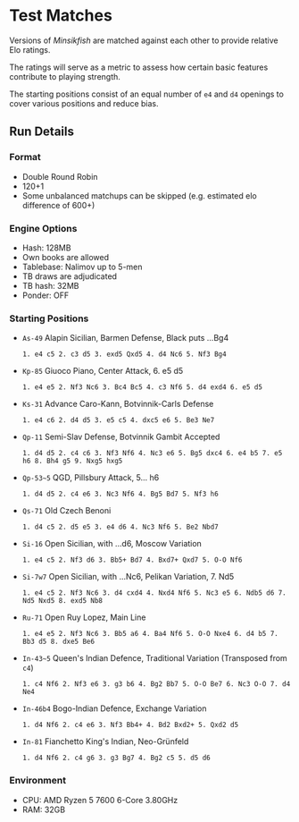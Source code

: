 # Test Matches

Versions of _Minsikfish_ are matched against each other to provide relative Elo ratings.

The ratings will serve as a metric to assess how certain basic features contribute to playing strength.

The starting positions consist of an equal number of `e4` and `d4` openings to cover various positions and reduce bias.

## Run Details

### Format

- Double Round Robin
- 120+1
- Some unbalanced matchups can be skipped (e.g. estimated elo difference of 600+)

### Engine Options

- Hash: 128MB
- Own books are allowed
- Tablebase: Nalimov up to 5-men
- TB draws are adjudicated
- TB hash: 32MB
- Ponder: OFF

### Starting Positions

- `As-49` Alapin Sicilian, Barmen Defense, Black puts ...Bg4

  `1. e4 c5 2. c3 d5 3. exd5 Qxd5 4. d4 Nc6 5. Nf3 Bg4`

- `Kp-85` Giuoco Piano, Center Attack, 6. e5 d5

  `1. e4 e5 2. Nf3 Nc6 3. Bc4 Bc5 4. c3 Nf6 5. d4 exd4 6. e5 d5`

- `Ks-31` Advance Caro-Kann, Botvinnik-Carls Defense

  `1. e4 c6 2. d4 d5 3. e5 c5 4. dxc5 e6 5. Be3 Ne7`

- `Qp-11` Semi-Slav Defense, Botvinnik Gambit Accepted

  `1. d4 d5 2. c4 c6 3. Nf3 Nf6 4. Nc3 e6 5. Bg5 dxc4 6. e4 b5 7. e5 h6 8. Bh4 g5 9. Nxg5 hxg5`

- `Qp-53~5` QGD, Pillsbury Attack, 5... h6

  `1. d4 d5 2. c4 e6 3. Nc3 Nf6 4. Bg5 Bd7 5. Nf3 h6`

- `Qs-71` Old Czech Benoni

  `1. d4 c5 2. d5 e5 3. e4 d6 4. Nc3 Nf6 5. Be2 Nbd7`

- `Si-16` Open Sicilian, with ...d6, Moscow Variation

  `1. e4 c5 2. Nf3 d6 3. Bb5+ Bd7 4. Bxd7+ Qxd7 5. O-O Nf6`

- `Si-7w7` Open Sicilian, with ...Nc6, Pelikan Variation, 7. Nd5

  `1. e4 c5 2. Nf3 Nc6 3. d4 cxd4 4. Nxd4 Nf6 5. Nc3 e5 6. Ndb5 d6 7. Nd5 Nxd5 8. exd5 Nb8`

- `Ru-71` Open Ruy Lopez, Main Line

  `1. e4 e5 2. Nf3 Nc6 3. Bb5 a6 4. Ba4 Nf6 5. O-O Nxe4 6. d4 b5 7. Bb3 d5 8. dxe5 Be6`

- `In-43~5` Queen's Indian Defence, Traditional Variation (Transposed from `c4`)

  `1. c4 Nf6 2. Nf3 e6 3. g3 b6 4. Bg2 Bb7 5. O-O Be7 6. Nc3 O-O 7. d4 Ne4`

- `In-46b4` Bogo-Indian Defence, Exchange Variation

  `1. d4 Nf6 2. c4 e6 3. Nf3 Bb4+ 4. Bd2 Bxd2+ 5. Qxd2 d5`

- `In-81` Fianchetto King's Indian, Neo-Grünfeld

  `1. d4 Nf6 2. c4 g6 3. g3 Bg7 4. Bg2 c5 5. d5 d6`

### Environment

- CPU: AMD Ryzen 5 7600 6-Core 3.80GHz
- RAM: 32GB
